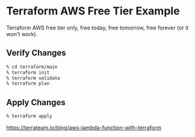 # Terraform AWS Free Tier Example

Terraform AWS free tier only, free today, free tomorrow, free forever (or it won't work).

## Verify Changes

```bash
% cd terraform/main
% terraform init
% terraform validate
% terraform plan
```

## Apply Changes

```bash
% terraform apply
```

https://terrateam.io/blog/aws-lambda-function-with-terraform